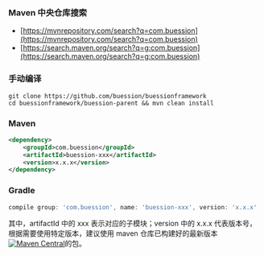 ### Maven 中央仓库搜索
* [https://mvnrepository.com/search?q=com.buession](https://mvnrepository.com/search?q=com.buession)
* [https://search.maven.org/search?q=g:com.buession](https://search.maven.org/search?q=g:com.buession)

### 手动编译
```shell
git clone https://github.com/buession/buessionframework
cd buessionframework/buession-parent && mvn clean install
```

### Maven
```xml
<dependency>
    <groupId>com.buession</groupId>
    <artifactId>buession-xxx</artifactId>
    <version>x.x.x</version>
</dependency>
```

### Gradle
```gradle
compile group: 'com.buession', name: 'buession-xxx', version: 'x.x.x'
```

其中，artifactId 中的 xxx 表示对应的子模块；version 中的 x.x.x 代表版本号，根据需要使用特定版本，建议使用 maven 仓库已构建好的最新版本[![Maven Central](https://img.shields.io/maven-central/v/com.buession/buession-core.svg)](https://search.maven.org/search?q=g:com.buession)的包。